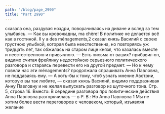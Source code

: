 ```yaml
---
path: "/blog/page_2990"
title: "Part 2990"
---
```


сказала она, раздувая ноздри, поворачиваясь на диване и вслед за тем улыбаясь.
— Как вы кровожадны, ma chère! В политике не делается всё как в гостиной. Il у a des ménagements,2 сказал князь Василий с своею грустною улыбкой, которая была неестественна, но повторяясь уж тридцать лет, так обжилась на старом лице князя, что казалась вместе и неестественною и привычною. — Есть письма от ваших? прибавил он, видимо считая фрейлину недостойною серьезного политического разговора и стараясь перевести его на другой предмет.
— Но к чему повели нас эти ménagements? продолжала спрашивать Анна Павловна, не поддаваясь ему.
— А хоть-бы к тому, чтоб узнать мнение Австрии, которую вы так любите, — сказал князь Василий, видимо поддразнивая Анну Павловну и не желая выпускать разговор из шуточного тона.
Стр. 5, строка 16.
Вместо: В середине разговора про политические действия Анна Павловна разгорячилась — в Р. В.: Но Анна Павловна
1 Мы не хотим более вести переговоров с человеком, который, изъявляя желание
